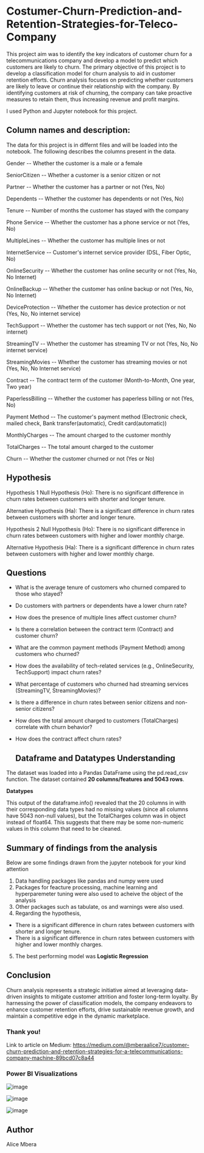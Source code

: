 # Costumer-Churn-Prediction-and-Retention-Strategies-for-Teleco-Company
This project aim was to identify the key indicators of customer churn for a telecommunications company and develop a model to predict which customers are likely to churn. The primary objective of this project is to develop a classification model for churn analysis to aid in customer retention efforts. Churn analysis focuses on predicting whether customers are likely to leave or continue their relationship with the company. By identifying customers at risk of churning, the company can take proactive measures to retain them, thus increasing revenue and profit margins.

I used Python and Jupyter notebook for this project.
## Column names and description:
The data for this project is in differnt files and will be loaded into the notebook. The following describes the columns present in the data.

Gender -- Whether the customer is a male or a female

SeniorCitizen -- Whether a customer is a senior citizen or not

Partner -- Whether the customer has a partner or not (Yes, No)

Dependents -- Whether the customer has dependents or not (Yes, No)

Tenure -- Number of months the customer has stayed with the company

Phone Service -- Whether the customer has a phone service or not (Yes, No)

MultipleLines -- Whether the customer has multiple lines or not

InternetService -- Customer's internet service provider (DSL, Fiber Optic, No)

OnlineSecurity -- Whether the customer has online security or not (Yes, No, No Internet)

OnlineBackup -- Whether the customer has online backup or not (Yes, No, No Internet)

DeviceProtection -- Whether the customer has device protection or not (Yes, No, No internet service)

TechSupport -- Whether the customer has tech support or not (Yes, No, No internet)

StreamingTV -- Whether the customer has streaming TV or not (Yes, No, No internet service)

StreamingMovies -- Whether the customer has streaming movies or not (Yes, No, No Internet service)

Contract -- The contract term of the customer (Month-to-Month, One year, Two year)

PaperlessBilling -- Whether the customer has paperless billing or not (Yes, No)

Payment Method -- The customer's payment method (Electronic check, mailed check, Bank transfer(automatic), Credit card(automatic))

MonthlyCharges -- The amount charged to the customer monthly

TotalCharges -- The total amount charged to the customer

Churn -- Whether the customer churned or not (Yes or No)

## Hypothesis
Hypothesis 1 Null Hypothesis (Ho): There is no significant difference in churn rates between customers with shorter and longer tenure.

Alternative Hypothesis (Ha): There is a significant difference in churn rates between customers with shorter and longer tenure.

Hypothesis 2 Null Hypothesis (Ho): There is no significant difference in churn rates between customers with higher and lower monthly charge.

Alternative Hypothesis (Ha): There is a significant difference in churn rates between customers with higher and lower monthly charge.

## Questions
- What is the average tenure of customers who churned compared to those who stayed?
- Do customers with partners or dependents have a lower churn rate?
- How does the presence of multiple lines affect customer churn?
- Is there a correlation between the contract term (Contract) and customer churn?
- What are the common payment methods (Payment Method) among customers who churned?
-  How does the availability of tech-related services (e.g., OnlineSecurity, TechSupport) impact churn rates?
- What percentage of customers who churned had streaming services (StreamingTV, StreamingMovies)?
- Is there a difference in churn rates between senior citizens and non-senior citizens?
- How does the total amount charged to customers (TotalCharges) correlate with churn behavior?
- How does the contract affect churn rates?

  ## Dataframe and Datatypes Understanding 
The dataset was loaded into a Pandas DataFrame using the pd.read_csv function. The dataset contained **20 columns/features and 5043 rows**.

**Datatypes** 

This output of the dataframe.info() revealed that the 20 columns in  with their corresponding data types had no missing values (since all columns have 5043 non-null values), but the TotalCharges column was in object instead of float64. This suggests that there may be some non-numeric values in this column that need to be cleaned.

## Summary of findings from the analysis 
Below are some findings drawn from the jupyter notebook for your kind attention 
1. Data handling packages like pandas and numpy were used
2. Packages for feacture processing, machine learning and hyperparemeter tuning were also used to acheive the object of the analysis
3. Other packages such as tabulate, os and  warnings  were also used.
4. Regarding the hypothesis, 
- There is a significant difference in churn rates between customers with shorter and longer tenure. 
- There is a significant difference in churn rates between customers with higher and lower monthly charges.
5. The best performing model was **Logistic Regression**

## Conclusion

Churn analysis represents a strategic initiative aimed at leveraging data-driven insights to mitigate customer attrition and foster long-term loyalty. By harnessing the power of classification models, the company endeavors to enhance customer retention efforts, drive sustainable revenue growth, and maintain a competitive edge in the dynamic marketplace.

### Thank you!

Link to article on Medium: https://medium.com/@mberaalice7/customer-churn-prediction-and-retention-strategies-for-a-telecommunications-company-machine-89bcd07c8a44


### Power BI Visualizations
![image](https://github.com/alicembera/Telco-Customer-Churn-Prediction/assets/160122113/5a3cf403-eb0c-400a-bbe2-16dd23142907)

![image](https://github.com/alicembera/Telco-Customer-Churn-Prediction/assets/160122113/799b11c9-a6ad-4d7e-811e-1d7a77f44b10)

![image](https://github.com/alicembera/Telco-Customer-Churn-Prediction/assets/160122113/67c159ec-d938-436a-87c3-74c5cb74b2e3)








## Author 
Alice Mbera



  


